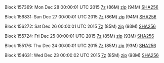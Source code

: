 Block 157369: Mon Dec 28 00:00:01 UTC 2015 [7z](https://transfer.sh/16sgJf/bootstrap.dat.20151228.7z) (86M) [zip](https://transfer.sh/jSRN0/bootstrap.dat.20151228.zip) (94M) [SHA256](https://transfer.sh/1fiFcb/sha256.txt)

Block 156831: Sun Dec 27 00:00:01 UTC 2015 [7z](https://transfer.sh/Pb1Fp/bootstrap.dat.20151227.7z) (86M) [zip](https://transfer.sh/15hDb5/bootstrap.dat.20151227.zip) (94M) [SHA256](https://transfer.sh/cnnZX/sha256.txt)

Block 156272: Sat Dec 26 00:00:01 UTC 2015 [7z](https://transfer.sh/1dyCB4/bootstrap.dat.20151226.7z) (85M) [zip](https://transfer.sh/wr7Gg/bootstrap.dat.20151226.zip) (93M) [SHA256](https://transfer.sh/1g6a8c/sha256.txt)

Block 155724: Fri Dec 25 00:00:01 UTC 2015 [7z](https://transfer.sh/GeygM/bootstrap.dat.20151225.7z) (85M) [zip](https://transfer.sh/Do5Ez/bootstrap.dat.20151225.zip) (93M) [SHA256](https://transfer.sh/19xh2y/sha256.txt)

Block 155176: Thu Dec 24 00:00:01 UTC 2015 [7z](https://transfer.sh/vb0qd/bootstrap.dat.20151224.7z) (85M) [zip](https://transfer.sh/uN7D9/bootstrap.dat.20151224.zip) (93M) [SHA256](https://transfer.sh/as9Ji/sha256.txt)

Block 154631: Wed Dec 23 00:00:02 UTC 2015 [7z](https://transfer.sh/k8632/bootstrap.dat.20151223.7z) (85M) [zip](https://transfer.sh/Z5bsU/bootstrap.dat.20151223.zip) (93M) [SHA256](https://transfer.sh/fGkOL/sha256.txt)
